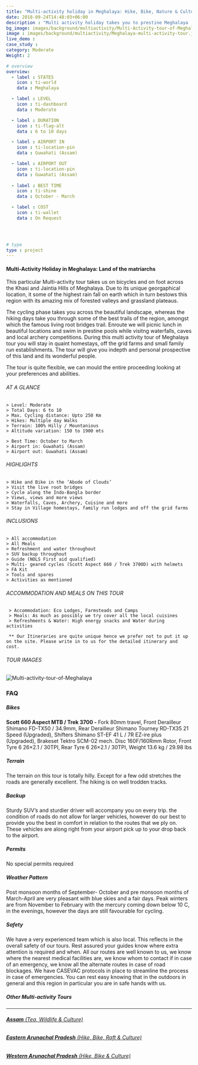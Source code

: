 ```yaml
---
title: "Multi-activity holiday in Meghalaya: Hike, Bike, Nature & Culture"
date: 2018-09-24T14:48:03+06:00
description : "Multi activity holiday takes you to prestine Meghalaya 'The Abode of Clouds'. This hike and bike tour gives you a window into beautiful state "
bg_image: images/background/multiactivity/Multi-Activity-tour-of-Meghalaya.jpg
image : images/background/multiactivity/Meghalaya-multi-activity-tour.jpg
live_demo : 
case_study : 
category: Moderate
Weight: 2

# overview
overview:
  - label : STATES
    icon : ti-world
    data : Meghalaya

  - label : LEVEL
    icon : ti-dashboard
    data : Moderate 

  - label : DURATION
    icon : ti-flag-alt
    data : 6 to 10 days

  - label : AIRPORT IN
    icon : ti-location-pin
    data : Guwahati (Assam)

  - label : AIRPORT OUT
    icon : ti-location-pin
    data : Guwahati (Assam)
    
  - label : BEST TIME
    icon : ti-shine
    data : October - March

  - label : COST
    icon : ti-wallet
    data : On Request

 


# type
type : project
---
```


#### Multi-Activity Holiday in Meghalaya: Land of the matriarchs

This particular Multi-activity tour takes us on bicycles and on foot across the Khasi and Jaintia Hills of Meghalaya. Due to its unique georgaphical location, it some of the  highest rain fall on earth which in turn bestows this region with its amazing mix of forested valleys and grassland plateaus. 

The cycling phase takes you across the beautiful landscape, whereas the hiking days take you through some of the best trails of the region, amongst which the famous living root bridges trail. Enroute we will picnic lunch in beautiful locations and swim in prestine pools while visitng waterfalls, caves and local archery competitions. During this multi activity tour of Meghalaya tour you will stay in quaint homestays, off the grid farms and small family run establishments. The tour will give you indepth and personal prospective of this land and its wonderful people.

The tour is quite flexible, we can mould the entire proceeding looking at your preferences and abilities.





###### AT A GLANCE
```
> Level: Moderate 
> Total Days: 6 to 10
> Max. Cycling distance: Upto 250 Km
> Hikes: Multiple day Walks
> Terrain: 100% Hilly / Mountanious
> Altitude variation: 150 to 1900 mts

> Best Time: October to March
> Airport in: Guwahati (Assam)
> Airport out: Guwahati (Assam)
```




###### HIGHLIGHTS
```
> Hike and Bike in the ‘Abode of Clouds’
> Visit the live root bridges
> Cycle along the Indo-Bangla border
> Views, views and more views
> Waterfalls, Caves, Archery, Cuisine and more
> Stay in Village homestays, family run lodges and off the grid farms
```

###### INCLUSIONS
```
> All accommodation
> All Meals
> Refreshment and water throughout
> SUV backup throughout
> Guide (NOLS First aid qualified)
> Multi- geared cycles (Scott Aspect 660 / Trek 3700D) with helmets
> FA Kit
> Tools and spares
> Activities as mentioned
```
###### ACCOMMODATION AND MEALS ON THIS TOUR

```
 > Accommodation: Eco Lodges, Farmsteads and Camps
 > Meals: As much as possibly we try cover all the local cuisines
 > Refreshments & Water: High energy snacks and Water during activities 
```

``` ** Our Itineraries are quite unique hence we prefer not to put it up on the site. Please write in to us for the detailed itinerary and cost.```

###### TOUR IMAGES

![Multi-activity-tour-of-Meghalaya](/images/background/multiactivity/meghalaya-multi-activity-tour-gallery.jpg)


### FAQ


##### Bikes

**Scott 660 Aspect MTB / Trek 3700 -**
Fork 80mm travel, Front Derailleur Shimano FD-TX50 / 34.9mm, Rear Derailleur Shimano Tourney RD-TX35 21 Speed (Upgraded), Shifters Shimano ST-EF 41 L / 7R EZ-ire plus (Upgraded), Brakeset Tektro SCM-02 mech. Disc 160F/160Rmm Rotor, Front Tyre 6 26×2.1 / 30TPI, Rear Tyre 6 26×2.1 / 30TPI, Weight 13.6 kg / 29.98 lbs

##### Terrain 

The terrain on this tour is totally hilly. Except for a few odd stretches the roads are generally excellent. The hiking is on well trodden tracks.

##### Backup
Sturdy SUV’s and sturdier driver will accompany you on every trip. the condition of roads do not allow for larger vehicles, however do our best to provide you the best in comfort in relation to the routes that we ply on. These vehicles are along right from your airport pick up to your drop back to the airport.


##### Permits
No special permits required

##### Weather Pattern
Post monsoon months of September- October and pre monsoon months of March-April are very pleasant with blue skies and a fair days. Peak winters are from November to February with the mercury coming down below 10 C, in the evenings, however the days are still favourable for cycling.

##### Safety 
We have a very experienced team which is also local. This reflects in the overall safety of our tours. Rest assured your guides know where extra attention is required and when. All our routes are well known to us, we know where the nearest medical facilities are, we know whom to contact if in case of an emergency, we know all the alternate routes in case of road blockages. We have CASEVAC protocols in place to streamline the process in case of emergencies. You can rest easy knowing that in the outdoors in general and this region in particular you are in safe hands with us.

##### Other Multi-activity Tours
---

###### [**Assam** (Tea, Wildlife & Culture)](/multiactivity/multiactivity-holiday-assam/) 
###### [**Eastern Arunachal Pradesh** (Hike, Bike, Raft & Culture)](/multiactivity/multi-activity-tour-eastern-arunachal-pradesh/)  
###### [**Western Arunachal Pradesh** (Hike, Bike & Culture)](/multiactivity/western-arunachal-multiactivity-holiday/) 